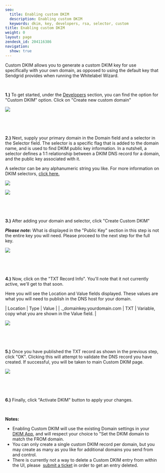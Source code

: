 ```yaml
---
seo:
  title: Enabling custom DKIM
  description: Enabling custom DKIM
  keywords: dkim, key, developers, rsa, selector, custom
title: Enabling custom DKIM
weight: 0
layout: page
zendesk_id: 204116386
navigation:
  show: true
---
```


Custom DKIM allows you to generate a custom DKIM key for use specifically with your own domain, as opposed to using the default key that Sendgrid&nbsp;provides&nbsp;when running&nbsp;the Whitelabel Wizard.&nbsp;

&nbsp;

**1.)** To get started, under the [Developers](https://sendgrid.com/developer) section, you can find&nbsp;the option for "Custom DKIM" option. Click on "Create new custom domain"

![]({{root_url}}/images/customDKIM1.png)

&nbsp;

&nbsp;

**2.)** Next, supply your primary domain in the Domain field and a selector in the Selector field. The selector is a specific flag that is added&nbsp;to the domain name, and is used to find DKIM public key information. In a nutshell, a selector defines a 1:1 relationship between a DKIM DNS record for a domain, and the public key associated with it.&nbsp;

A selector can be any alphanumeric string you like. For more information on DKIM selectors, [click here.](https://www.emailarchitect.net/domainkeys/doc/html/selector.htm)

![]({{root_url}}/images/customDKIM2.png)

![]({{root_url}}/images/customDKIM3_5.png)

&nbsp;

&nbsp;

**3.)** After adding your domain and selector, click "Create Custom DKIM"&nbsp;

**_Please note:_** What is displayed in the "Public Key" section in this step is not the entire key you will need. Please proceed to the next step for the full key.&nbsp;

![]({{root_url}}/images/customDKIM3.png)

&nbsp;

&nbsp;

**4.)** Now, click on the "TXT Record Info". You'll note that it not currently active, we'll get to that soon.&nbsp;&nbsp;

Here you will see the Location and Value fields displayed. These values are what you will need to publish in the DNS host for your domain.&nbsp;

| Location | Type | Value |
| <selector>.\_domainkey.yourdomain.com | TXT | Variable, copy what you are shown in the Value field. |

![]({{root_url}}/images/customDKIM4.png)

&nbsp;

&nbsp;

**5.)** Once you have published the TXT record as shown in the previous step, click "OK". Clicking this will attempt to validate the DNS record you have created.&nbsp;If successful, you will be taken to&nbsp;main Custom DKIM page.&nbsp;

![]({{root_url}}/images/customDKIM5.png)

&nbsp;

&nbsp;

**6.)** Finally, click "Activate DKIM" button to apply your changes.

&nbsp;

**Notes:**

- Enabling Custom DKIM will use the existing Domain settings in your [DKIM App](https://sendgrid.com/app/appSettings/type/dkim/id/21), and will respect your choice to "Set the DKIM domain to match the FROM domain.
- You can only create a single custom DKIM record per domain, but you may create as many as you like for additional domains you send from and control.
- There is currently not a way to delete a Custom&nbsp;DKIM entry from within the UI, please&nbsp; [submit a ticket](/hc/en-us/requests/new) in order to get an entry deleted.
